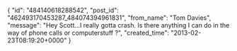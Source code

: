  {
   "id": "484140618288542",
   "post_id": "462493170453287_484074394961831",
   "from_name": "Tom Davies",
   "message": "Hey Scott...I really gotta crash. Is there anything I can do in the way of phone calls or computerstuff ?",
   "created_time": "2013-02-23T08:19:20+0000"
 }

